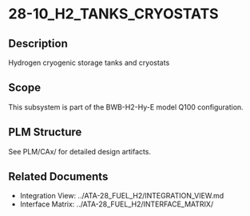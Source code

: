 # 28-10_H2_TANKS_CRYOSTATS

## Description
Hydrogen cryogenic storage tanks and cryostats

## Scope
This subsystem is part of the BWB-H2-Hy-E model Q100 configuration.

## PLM Structure
See PLM/CAx/ for detailed design artifacts.

## Related Documents
- Integration View: ../ATA-28_FUEL_H2/INTEGRATION_VIEW.md
- Interface Matrix: ../ATA-28_FUEL_H2/INTERFACE_MATRIX/
